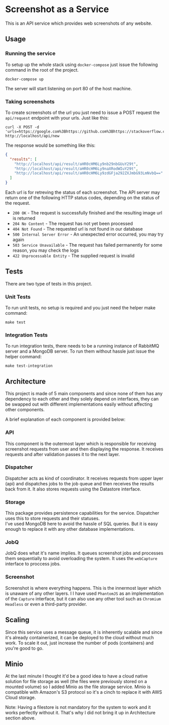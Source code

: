 # Screenshot as a Service

This is an API service which provides web screenshots of any website.

## Usage

### Running the service

To setup up the whole stack using `docker-compose` just issue the following command in the root of the project.

```shell
docker-compose up
```

The server will start listening on port 80 of the host machine.

### Taking screenshots

To create screenshots of the url you just need to issue a POST request the `api/request` endpoint with your urls. Just like this:

```shell
curl -X POST -d 'urls=https://google.com%3Bhttps://github.com%3Bhttps://stackoverflow.com' http://localhost/api/new
```

The response would be something like this:

```json
{
  "results": [
    "http://localhost/api/result/aHR0cHM6Ly9nb29nbGUuY29t",
    "http://localhost/api/result/aHR0cHM6Ly9naXRodWIuY29t",
    "http://localhost/api/result/aHR0cHM6Ly9zdGFja292ZXJmbG93LmNvbQ=="
  ]
}
```

Each url is for retreving the status of each screenshot. The API server may return one of the following HTTP status codes, depending on the status of the request.

* `200 OK` - The request is successfully finished and the resulting image url is returned
* `204 No Content` - The request has not yet been processed
* `404 Not Found` - The requested url is not found in our database
* `500 Internal Server Error` - An unexpected error occurred, you may try again
* `503 Service Unavailable` - The request has failed permanently for some reason, you may check the logs
* `422 Unprocessable Entity` - The supplied request is invalid

## Tests

There are two type of tests in this project.

### Unit Tests

To run unit tests, no setup is required and you just need the helper make command:

```shell
make test
```

### Integration Tests

To run integration tests, there needs to be a running instance of RabbitMQ server and a MongoDB server. To run them without hassle just issue the helper command:

```shell
make test-integration
```

## Architecture

This project is made of 5 main components and since none of them has any dependency to each other and they solely depend on interfaces, they can be swapped out with different implementations easily without affecting other components.

A brief explanation of each component is provided below:

### API

This component is the outermost layer which is responsible for receiving screenshot requests from user and then displaying the response. It receives requests and after validation passes it to the next layer.

### Dispatcher

Dispatcher acts as kind of coordinator. It receives requests from upper layer (api) and dispatches jobs to the job queue and then receives the results back from it. It also stores requests using the Datastore interface.

### Storage

This package provides persistence capabilities for the service. Dispatcher uses this to store requests and their statuses.  
I've used MongoDB here to avoid the hassle of SQL queries. But it is easy enough to replace it with any other database implementations.

### JobQ

JobQ does what it's name implies. It queues screenshot jobs and processes them sequentially to avoid overloading the system. It uses the `webCapture` interface to proccess jobs.

### Screenshot

Screenshot is where everything happens. This is the innermost layer which is unaware of any other layers.  I
I have used `PhantomJS` as an implementation of the `Capture` interface, but it can also use any other tool such as `Chromium Headless` or even a third-party provider.


## Scaling

Since this service uses a message queue, it is inherently scalable and since it's already containerized, it can be deployed to the cloud without much work. To scale it out, just increase the number of pods (containers) and you're good to go.

## Minio

At the last minute I thought it'd be a good idea to have a cloud native solution for file storage as well (the files were previously stored on a mounted volume) so I added Minio as the file storage service. Minio is compatible with Amazon's S3 protocol so it's a cinch to replace it with AWS Cloud storage.

Note: Having a filestore is not mandatory for the system to work and it works perfectly without it. That's why I did not bring it up in Architecture section above.